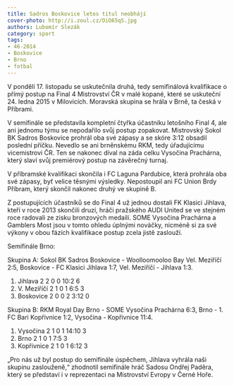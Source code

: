 ```yaml
---
title: Sadros Boskovice letos titul neobhájí
cover-photo: http://i.zoul.cz/OiO65qS.jpg
authors: Lubomír Slezák
category: sport
tags: 
- 46-2014
- Boskovice
- Brno
- fotbal
---
```

V pondělí 17. listopadu se uskutečnila druhá, tedy semifinálová kvalifikace o přímý postup na Final 4 Mistrovství ČR v malé kopané, které se uskuteční 24. ledna 2015 v Milovicích. Moravská skupina se hrála v Brně, ta česká v Příbrami.

V semifinále se představila kompletní čtyřka účastníku letošního Final 4, ale ani jednomu týmu se nepodařilo svůj postup zopakovat. Mistrovský Sokol BK Sadros Boskovice prohrál oba své zápasy a se skóre 3:12 obsadil poslední příčku. Nevedlo se ani brněnskému RKM, tedy úřadujícímu vicemistrovi ČR. Ten se nakonec díval na záda celku Vysočina Prachárna, který slaví svůj premiérový postup na závěrečný turnaj.

V příbramské kvalifikaci skončila i FC Laguna Pardubice, která prohrála oba své zápasy, byť velice těsnými výsledky. Nepostoupil ani FC Union Brdy Příbram, který skončil nakonec druhý ve skupině B.

Z postupujících účastníků se do Final 4 už jednou dostali FK Klasici Jihlava, kteří v roce 2013 skončili druzí, hráči pražského AUDI United se ve stejném roce radovali ze zisku bronzových medailí. SOME Vysočina Prachárna a Gamblers Most jsou v tomto ohledu úplnými nováčky, nicméně si za své výkony v obou fázích kvalifikace postup zcela jistě zaslouží.

Semifinále Brno:

Skupina A: Sokol BK Sadros Boskovice - Woolloomooloo Bay Vel. Meziříčí 2:5, Boskovice - FC Klasici Jihlava 1:7, Vel. Meziříčí - Jihlava 1:3.

1. Jihlava 	2 2 0 0 	10:2 	6
2. V. Meziříčí 	2 1 0 1 	6:5 	3
3. Boskovice 	2 0 0 2 	3:12 	0 

Skupina B: RKM Royal Day Brno - SOME Vysočina Prachárna 6:3, Brno - 1. FC Bari Kopřivnice 1:2, Vysočina - Kopřivnice 11:4.

1. Vysočina 	2 1 0 1 	14:10 	3
2. Brno 	2 1 0 1 	7:5 	3
3. Kopřivnice 	2 1 0 1 	6:12 	3

„Pro nás už byl postup do semifinále úspěchem, Jihlava vyhrála naši skupinu zaslouženě,“ zhodnotil semifinále hráč Sadosu Ondřej Paděra, který se představí i v reprezentaci na Mistrovství Evropy v Černé Hoře.


